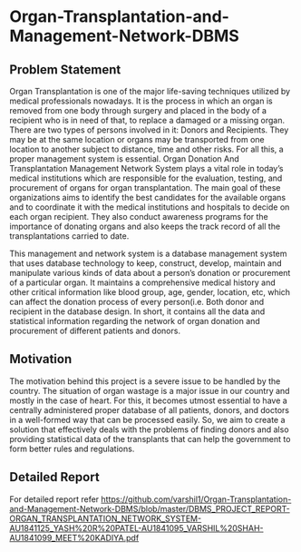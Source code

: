 # Organ-Transplantation-and-Management-Network-DBMS

## Problem Statement
Organ Transplantation is one of the major life-saving techniques utilized by
medical professionals nowadays. It is the process in which an organ is removed
from one body through surgery and placed in the body of a recipient who is in
need of that, to replace a damaged or a missing organ. There are two types of
persons involved in it: Donors and Recipients. They may be at the same location
or organs may be transported from one location to another subject to distance,
time and other risks.
For all this, a proper management system is essential. Organ Donation And
Transplantation Management Network System plays a vital role in today’s
medical institutions which are responsible for the evaluation, testing, and
procurement of organs for organ transplantation. The main goal of these
organizations aims to identify the best candidates for the available organs and
to coordinate it with the medical institutions and hospitals to decide on each
organ recipient. They also conduct awareness programs for the importance of
donating organs and also keeps the track record of all the transplantations
carried to date.

This management and network system is a database management system that
uses database technology to keep, construct, develop, maintain and manipulate
various kinds of data about a person’s donation or procurement of a particular
organ. It maintains a comprehensive medical history and other critical
information like blood group, age, gender, location, etc, which can affect the
donation process of every person(i.e. Both donor and recipient in the database
design. In short, it contains all the data and statistical information regarding the
network of organ donation and procurement of different patients and donors.

## Motivation 
The motivation behind this project is a severe issue to be handled by the
country. The situation of organ wastage is a major issue in our country and
mostly in the case of heart. For this, it becomes utmost essential to have a
centrally administered proper database of all patients, donors, and doctors in a
well-formed way that can be processed easily. So, we aim to create a solution
that effectively deals with the problems of finding donors and also providing
statistical data of the transplants that can help the government to form better
rules and regulations.

## Detailed Report 

For detailed report refer <https://github.com/varshil1/Organ-Transplantation-and-Management-Network-DBMS/blob/master/DBMS_PROJECT_REPORT-ORGAN_TRANSPLANTATION_NETWORK_SYSTEM-AU1841125_YASH%20R%20PATEL-AU1841095_VARSHIL%20SHAH-AU1841099_MEET%20KADIYA.pdf>
